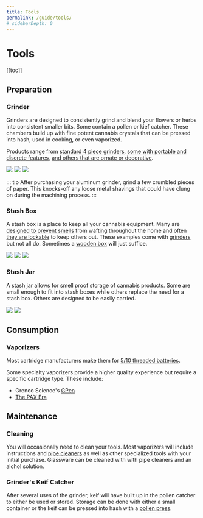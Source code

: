 ```yaml
---
title: Tools
permalink: /guide/tools/
# sidebarDepth: 0
---
```

<Ads />

# Tools

[[toc]]

## Preparation 

### Grinder

Grinders are designed to consistently grind and blend your flowers or herbs into consistent smaller bits. Some contain a pollen or kief catcher. These chambers build up with fine potent cannabis crystals that can be pressed into hash, used in cooking, or even vaporized. 

Products range from [standard 4 piece grinders](https://amzn.to/2Uw71Ki), [some with portable and discrete features](https://amzn.to/2EcMXHa), [and others that are ornate or decorative](https://amzn.to/2QGD0IW).

<a href="https://www.amazon.com/Grinder-iRainy-Inches-Pollen-Catcher/dp/B07HNVG3D4/ref=as_li_ss_il?ie=UTF8&linkCode=li3&tag=ofliberty-20&linkId=a627b3e55313913db1bfd82c406e8795&language=en_US" target="_blank"><img class="img-30" border="0" src="//ws-na.amazon-adsystem.com/widgets/q?_encoding=UTF8&ASIN=B07HNVG3D4&Format=_SL250_&ID=AsinImage&MarketPlace=US&ServiceVersion=20070822&WS=1&tag=ofliberty-20&language=en_US" ></a><img src="https://ir-na.amazon-adsystem.com/e/ir?t=ofliberty-20&language=en_US&l=li3&o=1&a=B07HNVG3D4" width="1" height="1" border="0" alt="" style="border:none !important; margin:0px !important;" />
<a href="https://www.amazon.com/Design-Grinder-Aluminum-Ultra-thin-Combination/dp/B07JCW7WJ7/ref=as_li_ss_il?s=kitchen&ie=UTF8&qid=1544453386&sr=1-27-spons&keywords=grinders&psc=1&linkCode=li3&tag=ofliberty-20&linkId=4ccc0aadf1399dcf0d9e16ef225439ae&language=en_US" target="_blank"><img border="0" class="img-30" src="//ws-na.amazon-adsystem.com/widgets/q?_encoding=UTF8&ASIN=B07JCW7WJ7&Format=_SL250_&ID=AsinImage&MarketPlace=US&ServiceVersion=20070822&WS=1&tag=ofliberty-20&language=en_US" ></a><img src="https://ir-na.amazon-adsystem.com/e/ir?t=ofliberty-20&language=en_US&l=li3&o=1&a=B07JCW7WJ7" width="1" height="1" border="0" alt="" style="border:none !important; margin:0px !important;" />
<a href="https://www.amazon.com/dp/B01LWOM0GX/ref=as_li_ss_il?pf_rd_p=d45777d6-4c64-4117-8332-1659db52e64f&pd_rd_wg=psxvW&pf_rd_r=WD34ZKHYZH199PTY10KR&pd_rd_i=B01LWOM0GX&pd_rd_w=6b8bK&pd_rd_r=fef77edd-0656-4b88-b9b5-c70c5133b49e&ie=UTF8&qid=1544453783&sr=3&linkCode=li3&tag=ofliberty-20&linkId=c4db56a9eee00a65c37c09cbc32781f0&language=en_US" target="_blank"><img border="0" class="img-30" src="//ws-na.amazon-adsystem.com/widgets/q?_encoding=UTF8&ASIN=B01LWOM0GX&Format=_SL250_&ID=AsinImage&MarketPlace=US&ServiceVersion=20070822&WS=1&tag=ofliberty-20&language=en_US" ></a><img src="https://ir-na.amazon-adsystem.com/e/ir?t=ofliberty-20&language=en_US&l=li3&o=1&a=B01LWOM0GX" width="1" height="1" border="0" alt="" style="border:none !important; margin:0px !important;" />

::: tip
After purchasing your aluminum grinder, grind a few crumbled pieces of paper. This knocks-off any loose metal shavings that could have clung on during the machining process.
:::

### Stash Box 
A stash box is a place to keep all your cannabis equipment. Many are [designed to prevent smells](https://amzn.to/2UxIzbu) from wafting throughout the home and often [they are lockable](https://amzn.to/2Eg7wCu) to keep others out. These examples come with [grinders](/guide/tools/#grinder) but not all do. Sometimes a [wooden box](https://amzn.to/2L6wPbT) will just suffice.

<a href="https://www.amazon.com/dp/B07FZW8KP1/ref=as_li_ss_il?_encoding=UTF8&psc=1&linkCode=li3&tag=ofliberty-20&linkId=d88cfacde5abcdcce7ce2e0b979e5ac3&language=en_US" target="_blank"><img border="0" class="img-30" src="//ws-na.amazon-adsystem.com/widgets/q?_encoding=UTF8&ASIN=B07FZW8KP1&Format=_SL250_&ID=AsinImage&MarketPlace=US&ServiceVersion=20070822&WS=1&tag=ofliberty-20&language=en_US" ></a><img src="https://ir-na.amazon-adsystem.com/e/ir?t=ofliberty-20&language=en_US&l=li3&o=1&a=B07FZW8KP1" width="1" height="1" border="0"  alt="" style="border:none !important; margin:0px !important;" />
<a href="https://www.amazon.com/Tree-Life-Stash-Box-Combo/dp/B077YBJHX5/ref=as_li_ss_il?s=kitchen&ie=UTF8&qid=1544453643&sr=1-9&keywords=grinders&linkCode=li3&tag=ofliberty-20&linkId=470053e1a8cec5fa82272c2d8a06144c&language=en_US" target="_blank"><img border="0" class="img-30" src="//ws-na.amazon-adsystem.com/widgets/q?_encoding=UTF8&ASIN=B077YBJHX5&Format=_SL250_&ID=AsinImage&MarketPlace=US&ServiceVersion=20070822&WS=1&tag=ofliberty-20&language=en_US" ></a><img src="https://ir-na.amazon-adsystem.com/e/ir?t=ofliberty-20&language=en_US&l=li3&o=1&a=B077YBJHX5" width="1" height="1" border="0"  alt="" style="border:none !important; margin:0px !important;" />
<a href="https://www.amazon.com/Wood-Stash-Box-Rolling-Tray/dp/B077W3NKCM/ref=as_li_ss_il?s=home-garden&ie=UTF8&qid=1544454755&sr=1-3-spons&keywords=stash+box&psc=1&linkCode=li3&tag=ofliberty-20&linkId=665a70782b69741eb7053324f7e9da3f&language=en_US" target="_blank"><img border="0" class="img-30" src="//ws-na.amazon-adsystem.com/widgets/q?_encoding=UTF8&ASIN=B077W3NKCM&Format=_SL250_&ID=AsinImage&MarketPlace=US&ServiceVersion=20070822&WS=1&tag=ofliberty-20&language=en_US" ></a><img src="https://ir-na.amazon-adsystem.com/e/ir?t=ofliberty-20&language=en_US&l=li3&o=1&a=B077W3NKCM" width="1" height="1" border="0"  alt="" style="border:none !important; margin:0px !important;" />

### Stash Jar
A stash jar allows for smell proof storage of cannabis products. Some are small enough to fit into stash boxes while others replace the need for a stash box. Others are designed to be easily carried.

<a href="https://www.amazon.com/dp/B01MQZ1U06/ref=as_li_ss_il?ie=UTF8&linkCode=li3&tag=ofliberty-20&linkId=48066b96537febce22cebefc4c257a8d&language=en_US" target="_blank"><img border="0" class="img-30" src="//ws-na.amazon-adsystem.com/widgets/q?_encoding=UTF8&ASIN=B01MQZ1U06&Format=_SL250_&ID=AsinImage&MarketPlace=US&ServiceVersion=20070822&WS=1&tag=ofliberty-20&language=en_US" ></a><img src="https://ir-na.amazon-adsystem.com/e/ir?t=ofliberty-20&language=en_US&l=li3&o=1&a=B01MQZ1U06" width="1" height="1" border="0" alt="" style="border:none !important; margin:0px !important;" />
<a href="https://www.amazon.com/Smell-Proof-Airtight-Waterproof-Containers-Keychain/dp/B07F9LKHGJ/ref=as_li_ss_il?_encoding=UTF8&pd_rd_i=B07F9LKHGJ&pd_rd_r=7faf2c75-fcca-11e8-b831-4be24321ce2d&pd_rd_w=EnwAW&pd_rd_wg=CX2uZ&pf_rd_p=ad07871c-e646-4161-82c7-5ed0d4c85b07&pf_rd_r=B4PB7F9FBA1F925JXFZ7&psc=1&refRID=B4PB7F9FBA1F925JXFZ7&linkCode=li3&tag=ofliberty-20&linkId=94ac4e7c43e3888f86423783de4949e7&language=en_US" target="_blank"><img border="0" class="img-30" src="//ws-na.amazon-adsystem.com/widgets/q?_encoding=UTF8&ASIN=B07F9LKHGJ&Format=_SL250_&ID=AsinImage&MarketPlace=US&ServiceVersion=20070822&WS=1&tag=ofliberty-20&language=en_US" ></a><img src="https://ir-na.amazon-adsystem.com/e/ir?t=ofliberty-20&language=en_US&l=li3&o=1&a=B07F9LKHGJ" width="1" height="1" border="0" alt="" style="border:none !important; margin:0px !important;" />



## Consumption 

### Vaporizers
Most cartridge manufacturers make them for [5/10 threaded batteries](https://amzn.to/2EcjQ6S). 

Some specialty vaporizers provide a higher quality experience but require a specific cartridge type. These include:

- Grenco Science's [GPen](https://www.gpen.com/) 
- [The PAX Era](https://www.paxvapor.com/era/)


## Maintenance

### Cleaning
You will occasionally need to clean your tools. Most vaporizers will include instructions and  [pipe cleaners](https://amzn.to/2QGw5iV) as well as other specialized tools with your initial purchase. Glassware can be cleaned with with pipe cleaners and an alchol solution. 

### Grinder's Keif Catcher
After several uses of the grinder, keif will have built up in the pollen catcher to either be used or stored. Storage can be done with either a small container or the keif can be pressed into hash with a [pollen press](https://amzn.to/2EdNzMY).